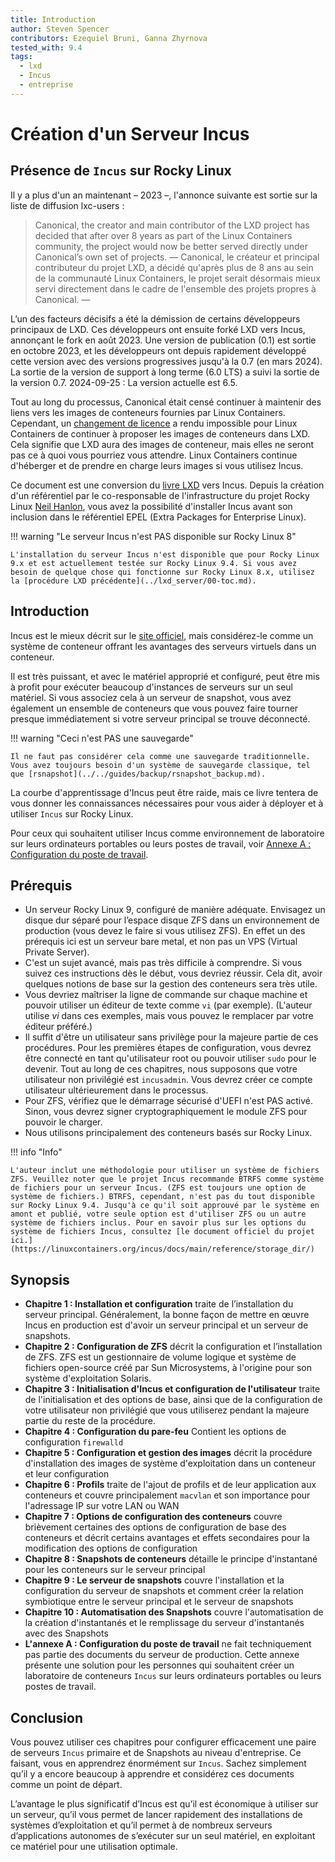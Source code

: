 ```yaml
---
title: Introduction
author: Steven Spencer
contributors: Ezequiel Bruni, Ganna Zhyrnova
tested_with: 9.4
tags:
  - lxd
  - Incus
  - entreprise
---
```


# Création d'un Serveur Incus

## Présence de `Incus` sur Rocky Linux

Il y a plus d'un an maintenant – 2023 –, l'annonce suivante est sortie sur la liste de diffusion lxc-users :

> Canonical, the creator and main contributor of the LXD project has decided that after over 8 years as part of the Linux Containers community, the project would now be better served directly under Canonical’s own set of projects.
> —
> Canonical, le créateur et principal contributeur du projet LXD, a décidé qu'après plus de 8 ans au sein de la communauté Linux Containers, le projet serait désormais mieux servi directement dans le cadre de l'ensemble des projets propres à Canonical.
> —

L’un des facteurs décisifs a été la démission de certains développeurs principaux de LXD. Ces développeurs ont ensuite forké LXD vers Incus, annonçant le fork en août 2023. Une version de publication (0.1) est sortie en octobre 2023, et les développeurs ont depuis rapidement développé cette version avec des versions progressives jusqu'à la 0.7 (en mars 2024). La sortie de la version de support à long terme (6.0 LTS) a suivi la sortie de la version 0.7. 2024-09-25 : La version actuelle est 6.5.

Tout au long du processus, Canonical était censé continuer à maintenir des liens vers les images de conteneurs fournies par Linux Containers. Cependant, un [changement de licence](https://stgraber.org/2023/12/12/lxd-now-re-licensed-and-under-a-cla/) a rendu impossible pour Linux Containers de continuer à proposer les images de conteneurs dans LXD. Cela signifie que LXD aura des images de conteneur, mais elles ne seront pas ce à quoi vous pourriez vous attendre. Linux Containers continue d'héberger et de prendre en charge leurs images si vous utilisez Incus.

Ce document est une conversion du [livre LXD](../lxd_server/00-toc.md) vers Incus. Depuis la création d'un référentiel par le co-responsable de l'infrastructure du projet Rocky Linux [Neil Hanlon](https://wiki.rockylinux.org/team/infrastructure/), vous avez la possibilité d'installer Incus avant son inclusion dans le référentiel EPEL (Extra Packages for Enterprise Linux).

!!! warning "Le serveur Incus n'est PAS disponible sur Rocky Linux 8"

```
L'installation du serveur Incus n'est disponible que pour Rocky Linux 9.x et est actuellement testée sur Rocky Linux 9.4. Si vous avez besoin de quelque chose qui fonctionne sur Rocky Linux 8.x, utilisez la [procédure LXD précédente](../lxd_server/00-toc.md).
```

## Introduction

Incus est le mieux décrit sur le [site officiel](https://linuxcontainers.org/incus/), mais considérez-le comme un système de conteneur offrant les avantages des serveurs virtuels dans un conteneur.

Il est très puissant, et avec le matériel approprié et configuré, peut être mis à profit pour exécuter beaucoup d'instances de serveurs sur un seul matériel. Si vous associez cela à un serveur de snapshot, vous avez également un ensemble de conteneurs que vous pouvez faire tourner presque immédiatement si votre serveur principal se trouve déconnecté.

!!! warning "Ceci n'est PAS une sauvegarde"

```
Il ne faut pas considérer cela comme une sauvegarde traditionnelle. Vous avez toujours besoin d'un système de sauvegarde classique, tel que [rsnapshot](../../guides/backup/rsnapshot_backup.md).
```

La courbe d'apprentissage d'Incus peut être raide, mais ce livre tentera de vous donner les connaissances nécessaires pour vous aider à déployer et à utiliser `Incus` sur Rocky Linux.

Pour ceux qui souhaitent utiliser Incus comme environnement de laboratoire sur leurs ordinateurs portables ou leurs postes de travail, voir [Annexe A : Configuration du poste de travail](30-appendix_a.md).

## Prérequis

- Un serveur Rocky Linux 9, configuré de manière adéquate. Envisagez un disque dur séparé pour l’espace disque ZFS dans un environnement de production (vous devez le faire si vous utilisez ZFS). En effet un des prérequis ici est un serveur bare metal, et non pas un VPS (Virtual Private Server).
- C'est un sujet avancé, mais pas très difficile à comprendre. Si vous suivez ces instructions dès le début, vous devriez réussir. Cela dit, avoir quelques notions de base sur la gestion des conteneurs sera très utile.
- Vous devriez maîtriser la ligne de commande sur chaque machine et pouvoir utiliser un éditeur de texte comme `vi` (par exemple). (L'auteur utilise _vi_ dans ces exemples, mais vous pouvez le remplacer par votre éditeur préféré.)
- Il suffit d'être un utilisateur sans privilège pour la majeure partie de ces procédures. Pour les premières étapes de configuration, vous devrez être connecté en tant qu'utilisateur root ou pouvoir utiliser `sudo` pour le devenir. Tout au long de ces chapitres, nous supposons que votre utilisateur non privilégié est `incusadmin`. Vous devrez créer ce compte utilisateur ultérieurement dans le processus.
- Pour ZFS, vérifiez que le démarrage sécurisé d'UEFI n'est PAS activé. Sinon, vous devrez signer cryptographiquement le module ZFS pour pouvoir le charger.
- Nous utilisons principalement des conteneurs basés sur Rocky Linux.

!!! info "Info"

```
L'auteur inclut une méthodologie pour utiliser un système de fichiers ZFS. Veuillez noter que le projet Incus recommande BTRFS comme système de fichiers pour un serveur Incus. (ZFS est toujours une option de système de fichiers.) BTRFS, cependant, n'est pas du tout disponible sur Rocky Linux 9.4. Jusqu'à ce qu'il soit approuvé par le système en amont et publié, votre seule option est d'utiliser ZFS ou un autre système de fichiers inclus. Pour en savoir plus sur les options du système de fichiers Incus, consultez [le document officiel du projet ici.](https://linuxcontainers.org/incus/docs/main/reference/storage_dir/)
```

## Synopsis

- **Chapitre 1 : Installation et configuration** traite de l’installation du serveur principal. Généralement, la bonne façon de mettre en œuvre Incus en production est d'avoir un serveur principal et un serveur de snapshots.
- **Chapitre 2 : Configuration de ZFS** décrit la configuration et l’installation de ZFS. ZFS est un gestionnaire de volume logique et système de fichiers open-source créé par Sun Microsystems, à l'origine pour son système d'exploitation Solaris.
- **Chapitre 3 : Initialisation d'Incus et configuration de l'utilisateur** traite de l'initialisation et des options de base, ainsi que de la configuration de votre utilisateur non privilégié que vous utiliserez pendant la majeure partie du reste de la procédure.
- **Chapitre 4 : Configuration du pare-feu** Contient les options de configuration `firewalld`
- **Chapitre 5 : Configuration et gestion des images** décrit la procédure d'installation des images de système d'exploitation dans un conteneur et leur configuration
- **Chapitre 6 : Profils** traite de l'ajout de profils et de leur application aux conteneurs et couvre principalement `macvlan` et son importance pour l'adressage IP sur votre LAN ou WAN
- **Chapitre 7 : Options de configuration des conteneurs** couvre brièvement certaines des options de configuration de base des conteneurs et décrit certains avantages et effets secondaires pour la modification des options de configuration
- **Chapitre 8 : Snapshots de conteneurs** détaille le principe d'instantané pour les conteneurs sur le serveur principal
- **Chapitre 9 : Le serveur de snapshots** couvre l'installation et la configuration du serveur de snapshots et comment créer la relation symbiotique entre le serveur principal et le serveur de snapshots
- **Chapitre 10 : Automatisation des Snapshots** couvre l'automatisation de la création d'instantanés et le remplissage du serveur d'instantanés avec des Snapshots
- **L'annexe A : Configuration du poste de travail** ne fait techniquement pas partie des documents du serveur de production. Cette annexe présente une solution pour les personnes qui souhaitent créer un laboratoire de conteneurs `Incus` sur leurs ordinateurs portables ou leurs postes de travail.

## Conclusion

Vous pouvez utiliser ces chapitres pour configurer efficacement une paire de serveurs `Incus` primaire et de Snapshots au niveau d'entreprise. Ce faisant, vous en apprendrez énormément sur `Incus`. Sachez simplement qu’il y a encore beaucoup à apprendre et considérez ces documents comme un point de départ.

L’avantage le plus significatif d’Incus est qu’il est économique à utiliser sur un serveur, qu’il vous permet de lancer rapidement des installations de systèmes d’exploitation et qu’il permet à de nombreux serveurs d’applications autonomes de s’exécuter sur un seul matériel, en exploitant ce matériel pour une utilisation optimale.
